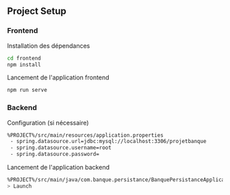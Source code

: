 ## Project Setup

### Frontend

Installation des dépendances
```sh
cd frontend
npm install
```

Lancement de l'application frontend
```sh
npm run serve
```

### Backend

Configuration (si nécessaire)
```sh
%PROJECT%/src/main/resources/application.properties
 - spring.datasource.url=jdbc:mysql://localhost:3306/projetbanque
 - spring.datasource.username=root
 - spring.datasource.password=
```

Lancement de l'application backend
```sh
%PROJECT%/src/main/java/com.banque.persistance/BanquePersistanceApplication
> Launch
```
